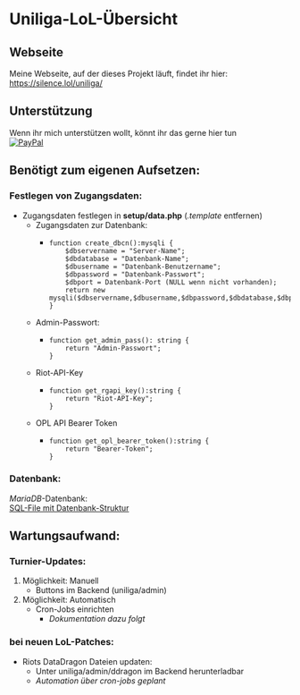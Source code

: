 # Uniliga-LoL-Übersicht
## Webseite
Meine Webseite, auf der dieses Projekt läuft, findet ihr hier:  
https://silence.lol/uniliga/

## Unterstützung
Wenn ihr mich unterstützen wollt, könnt ihr das gerne hier tun  
[![PayPal](https://img.shields.io/badge/Donate-PayPal-blue?style=flat)](https://paypal.me/SimonlLang)

## Benötigt zum eigenen Aufsetzen:

### Festlegen von Zugangsdaten:
* Zugangsdaten festlegen in **setup/data.php** (*.template* entfernen)
  * Zugangsdaten zur Datenbank:
    * ```
      function create_dbcn():mysqli {
          $dbservername = "Server-Name";
          $dbdatabase = "Datenbank-Name";
          $dbusername = "Datenbank-Benutzername";
          $dbpassword = "Datenbank-Passwort";
          $dbport = Datenbank-Port (NULL wenn nicht vorhanden);
          return new mysqli($dbservername,$dbusername,$dbpassword,$dbdatabase,$dbport);
      }
      ```
  * Admin-Passwort:
    * ```
      function get_admin_pass(): string {
          return "Admin-Passwort";
      }
      ```
  * Riot-API-Key
    * ```
      function get_rgapi_key():string {
          return "Riot-API-Key";
      }
      ```
  * OPL API Bearer Token
    * ```
      function get_opl_bearer_token():string {
          return "Bearer-Token";
      }
      ```

### Datenbank:
*MariaDB*-Datenbank:  
[SQL-File mit Datenbank-Struktur]()


## Wartungsaufwand:

### Turnier-Updates:
1. Möglichkeit: Manuell
   * Buttons im Backend (uniliga/admin)
2. Möglichkeit: Automatisch
   * Cron-Jobs einrichten
      * *Dokumentation dazu folgt*

### bei neuen LoL-Patches:
* Riots DataDragon Dateien updaten:
  * Unter uniliga/admin/ddragon im Backend herunterladbar
  * *Automation über cron-jobs geplant*
